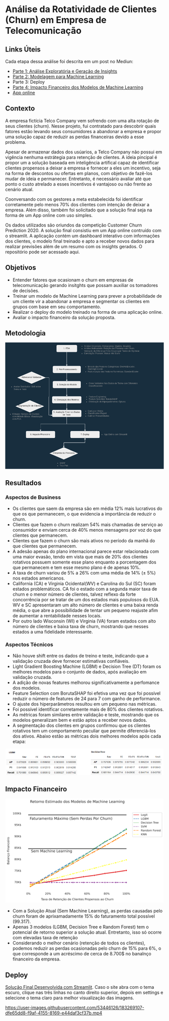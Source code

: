 # Análise da Rotatividade de  Clientes (Churn) em Empresa de Telecomunicação 

## Links Úteis
Cada etapa dessa análise foi descrita em um post no Mediun:
- [Parte 1: Análise Exploratória e Geração de Insights](https://medium.com/@vini.guerra87/an%C3%A1lise-de-churn-parte-1-an%C3%A1lise-explorat%C3%B3ria-e-gera%C3%A7%C3%A3o-de-insights-ec7827d3c70c)
- [Parte 2: Modelagem para Machine Learning](https://medium.com/@vini.guerra87/an%C3%A1lise-de-churn-parte-2-modelagem-para-machine-learning-540dcc155eff)
- Parte 3: Deploy
- [Parte 4: Impacto Financeiro dos Modelos de Machine Learning](https://medium.com/@vini.guerra87/an%C3%A1lise-de-churn-parte-4-impacto-financeiro-dos-modelos-de-machine-learning-8d2eb4553605)
- [App online](https://vinitg96-analise-rotatividade-clientes-telco-churn-app-zvjev0.streamlitapp.com/)


## Contexto

A empresa fictícia Telco Company vem sofrendo com uma alta rotação de seus clientes (churn). Nesse projeto, fui contratado para descobrir quais fatores estão levando seus consumidores a abandonar a empresa e propor uma solução capaz de reduzir as perdas financeiras devido a esse problema.

Apesar de armazenar dados dos usúarios, a Telco Company não possui em vigência nenhuma estrátegia para retenção de clientes. A ídeia pincipal é propor um a solução baseada em inteligência artifical capaz de identificar clientes propensos a deixar a empresa e fornecer a eles um incentivo, seja na forma de descontos ou ofertas em planos, com objetivo de fazê-los mudar de ideia e permanecer. Entretanto, é necessário avaliar até que ponto o custo atrelado a esses incentivos é vantajoso ou não frente ao cenário atual.

Coonversando com os gestores a meta estabelecida foi identificar corretamente pelo menos 70% dos clientes com intenção de deixar a empresa. Além disso, também foi solicitado que a solução final seja na forma de um App online com uso simples.

Os dados utilizados são oriundos da competição Customer Churn Prediction 2020. A solução final consistiu em um App online contruído com o streamlit. A aplicação contém um dashboard interativo com informações dos clientes, o modelo final treinado e apto a receber novos dados para realizar previsões além de um resumo com os insights gerados. O repositório pode ser acessado aqui.

## Objetivos
- Entender fatores que ocasionam o churn em empresas de telecomunicação gerando insitghts que possam auxiliar os tomadores de decisões.
-  Treinar um modelo de Machine Learning para prever a probabilidade de um cliente vir a abandonar a empresa e segmentar os clientes em grupos com base em seu comportamento.
- Realizar o deploy do modelo treinado na forma de uma aplicação online.
- Avaliar o impacto financeiro da solução proposta.

## Metodologia

![Métodos](./media/methods.png "Metodologia")


## Resultados

### Aspectos de Business
- Os clientes que saem da empresa são em média 12% mais lucrativos do que os que permanecem, o que evidencia a importância de reduzir o churn.
- Clientes que fazem o churn realizam 54% mais chamadas de serviço ao consumidor e enviam cerca de 40% menos mensagens por voz do que clientes que permanecem.
- Clientes que fazem o churn são mais ativos no período da manhã do que clientes que permanecem.
- A adesão apenas do plano internacional parece estar relacionada com uma maior evasão, tendo em vista que mais de 20% dos clientes rotativos possuem somente esse plano enquanto a porcentagem dos que permanecem e tem esse mesmo plano é de apenas 10%.
- A taxa de churn variou de 5% a 26% com uma média de 14% (± 5%) nos estados americanos.
- California (CA) e Virginia Ocidental(WV) e Carolina do Sul (SC) foram estados problemáticos. CA foi o estado com a segunda maior taxa de churn e o menor número de clientes, talvez reflexo da forte concorrência por se tratar de um dos estados mais populosos do EUA. WV e SC apresentaram um alto número de clientes e uma baixa renda média, o que abre a possibilidade de tentar um pequeno reajuste afim de aumentar a rentabilidade nesses locais.
- Por outro lado Wisconsin (WI) e Virginia (VA) foram estados com alto número de clientes e baixa taxa de churn, mostrando que nesses estados a uma fidelidade interessante.

### Aspectos Técnicos

- Não houve shift entre os dados de treino e teste, indicando que a validação cruzada deve fornecer estimativas confiáveis.
- Light Gradient Boosting Machine (LGBM) e Decision Tree (DT) foram os melhores modelos para o conjunto de dados, após avaliação em validação cruzada.
- A adição de novas features melhorou significativamente a perfomance dos modelos.
- Feature Selection com BorutaSHAP foi efetiva uma vez que foi possível reduzir o número de features de 24 para 7 com ganho de performance.
- O ajuste dos hiperparâmetros resultou em um pequeno nas métricas.
- Foi possível identificar corretamente mais de 80% dos clientes rotativos.
- As métricas foram similares entre validação e teste, mostrando que os modelos generalizam bem e estão aptos a receber novos dados.
- A segmentação dos clientes em grupos confirmou que os clientes rotativos tem um comportamento peculiar que permite diferenciá-los dos ativos.
Abaixo estão as métricas dois melhores modelos após cada etapa:

![Métricas](./media/metrics.png "Metricas dos Modelos LGBM e DT")


## Impacto Financeiro
![ROI](./media/ROI_ML.svg "Retorno Financeiro dos Modelos de ML")
- Com a Solução Atual (Sem Machine Learning), as perdas causadas pelo churn foram de aprixamadamente 15% do faturamento total possível (99.317).
- Apenas 3 modelos (LGBM, Decision Tree e Random Forest) tem o potencial de retorno superior a solução atual. Entretanto, isso só ocorre com elevadas taxa de retenção
- Considerando o melhor cenário (retenção de todos os clientes), podemos reduzir as perdas ocasionadas pelo churn de 15% para 6%, o que corresponde a um acréscimo de cerca de 8.700$ no banalnço financeiro da empresa.

## Deploy

[Solução Final Desenvolvida com Streamlit](https://vinitg96-analise-rotatividade-clientes-telco-churn-app-zvjev0.streamlitapp.com/). Caso o site abra com o tema escuro, clique nas três linhas no canto direito superior, depois em settings e selecione o tema claro para melhor visualização das imagens.


https://user-images.githubusercontent.com/53446126/183269107-dfe65dd8-f9af-4155-8169-e44daf3cf37b.mp4




